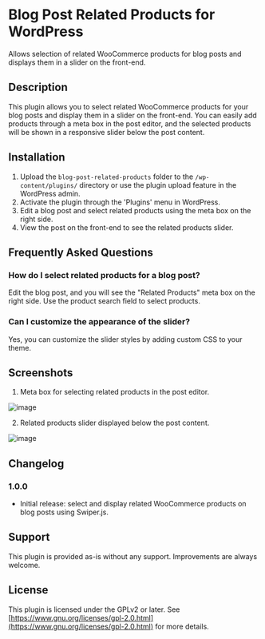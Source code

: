 # Blog Post Related Products for WordPress

Allows selection of related WooCommerce products for blog posts and displays them in a slider on the front-end.

## Description

This plugin allows you to select related WooCommerce products for your blog posts and display them in a slider on the front-end. You can easily add products through a meta box in the post editor, and the selected products will be shown in a responsive slider below the post content.

## Installation

1. Upload the `blog-post-related-products` folder to the `/wp-content/plugins/` directory or use the plugin upload feature in the WordPress admin.
2. Activate the plugin through the 'Plugins' menu in WordPress.
3. Edit a blog post and select related products using the meta box on the right side.
4. View the post on the front-end to see the related products slider.

## Frequently Asked Questions

### How do I select related products for a blog post?

Edit the blog post, and you will see the "Related Products" meta box on the right side. Use the product search field to select products.

### Can I customize the appearance of the slider?

Yes, you can customize the slider styles by adding custom CSS to your theme.

## Screenshots

1. Meta box for selecting related products in the post editor.

![image](https://github.com/user-attachments/assets/cb6a5c8a-f023-4dec-9b57-08f960bbc7e1)

2. Related products slider displayed below the post content.

![image](https://github.com/user-attachments/assets/7ab6ceeb-fc9b-4f45-be96-1766fd051247)


## Changelog

### 1.0.0

* Initial release: select and display related WooCommerce products on blog posts using Swiper.js.

## Support

This plugin is provided as-is without any support. Improvements are always welcome.

## License

This plugin is licensed under the GPLv2 or later. See [https://www.gnu.org/licenses/gpl-2.0.html](https://www.gnu.org/licenses/gpl-2.0.html) for more details.
